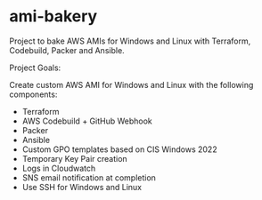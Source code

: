 # ami-bakery

Project to bake AWS AMIs for Windows and Linux with Terraform, Codebuild, Packer and Ansible.

Project Goals:

Create custom AWS AMI for Windows and Linux with the following components:

- Terraform
- AWS Codebuild + GitHub Webhook
- Packer
- Ansible
- Custom GPO templates based on CIS Windows 2022
- Temporary Key Pair creation
- Logs in Cloudwatch
- SNS email notification at completion
- Use SSH for Windows and Linux